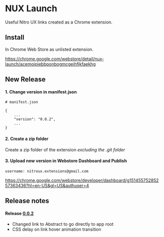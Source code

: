 # NUX Launch
Useful Nitro UX links created as a Chrome extension.

## Install
In Chrome Web Store as unlisted extension.

https://chrome.google.com/webstore/detail/nux-launch/acemojpjebbponbogmcgeihfjkfaekhg


## New Release

#### 1. Change version in manifest.json
```
# manifest.json 

{
    ...
    "version": "0.0.2",
    ...
}
```

#### 2. Create a zip folder
Create a zip folder of the extension *excluding the .git folder*

#### 3. Upload new version in Webstore Dashboard and Publish
`username: nitroux.extensions@gmail.com`

https://chrome.google.com/webstore/developer/dashboard/g15145575285257363436?hl=en-US&gl=US&authuser=4


## Release notes

#### Release [0.0.2](https://github.com/deliberatedesign/chrome-nux-launch/commit/1455c63285049258407497c042b1c3884d8b84ac)
* Changed link to Abstract to go directly to app root
* CSS delay on link hover animation transition
